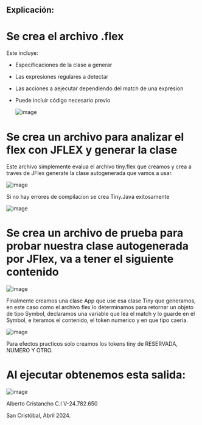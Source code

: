 ## Explicación:

# Se crea el archivo .flex

Este incluye:

- Especificaciones de la clase a generar
- Las expresiones regulares a detectar
- Las acciones a aejecutar dependiendo del match de una expresion
- Puede incluir código necesario previo

  ![image](https://github.com/AjCu/jflex-tiny/assets/33881631/03d4267b-5cc0-4b12-ac5e-3c343345f57e)


# Se crea un archivo para analizar el flex con JFLEX y generar la clase

Este archivo simplemente evalua el archivo tiny.flex que creamos y crea a traves de JFlex generate la clase autogenerada que vamos a usar.

![image](https://github.com/AjCu/jflex-tiny/assets/33881631/45d2330d-9fae-43ab-a40f-809c7577248f)


Si no hay errores de compilacion se crea Tiny.Java exitosamente

![image](https://github.com/AjCu/jflex-tiny/assets/33881631/916becbe-cd8b-4c21-89f4-244918c9a80c)


# Se crea un archivo de prueba para probar nuestra clase autogenerada por JFlex, va a tener el siguiente contenido

![image](https://github.com/AjCu/jflex-tiny/assets/33881631/3acb6b9a-c730-498c-ae31-dee05ac5553d)


Finalmente creamos una clase App que use esa clase Tiny que generamos, en este caso como el archivo flex lo determinamos para retornar un objeto de tipo Symbol, declaramos una variable que lea el match y lo guarde en el Symbol, e iteramos el contenido, el token numerico y en que tipo caeria.

![image](https://github.com/AjCu/jflex-tiny/assets/33881631/a9179208-7a31-465f-b945-d1c85fbcd516)


Para efectos practicos solo creamos los tokens tiny de RESERVADA, NUMERO Y OTRO.

# Al ejecutar obtenemos esta salida: 

![image](https://github.com/AjCu/jflex-tiny/assets/33881631/072ce1ed-4014-41ea-97a7-a10f1af38b4a)

Alberto Cristancho C.I V-24.782.650

San Cristóbal, Abril 2024.

